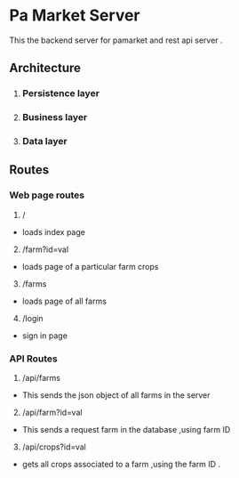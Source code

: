 # Pa Market Server
This the backend server for pamarket and rest api server .
## Architecture

1. ### Persistence layer
2. ### Business layer
3. ###  Data layer

## Routes

### Web page routes
1.  /
- loads index page

2. /farm?id=val
- loads page of a particular farm crops
3. /farms
- loads page of all farms
4. /login
- sign in page 


### API Routes
1. /api/farms
- This sends the json object of all farms in the server
 
2. /api/farm?id=val
- This sends a request farm in the database ,using farm ID

3. /api/crops?id=val
- gets all crops associated to a farm ,using the farm ID .

